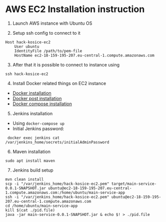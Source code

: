 # AWS EC2 Installation instruction

1. Launch AWS instance with Ubuntu OS

2. Setup ssh config to connect to it

```
Host hack-kosice-ec2
    User ubuntu
    IdentityFile /path/to/pem-file
    HostName ec2-18-159-195-207.eu-central-1.compute.amazonaws.com
```

3. After that it is possible to connect to instance using

```
ssh hack-kosice-ec2
```

4. Install Docker related things on EC2 instance
 - [Docker installation](https://docs.docker.com/engine/install/ubuntu/#install-using-the-repository)
 - [Docker post installation](https://docs.docker.com/engine/install/linux-postinstall/#:~:text=The%20Docker%20daemon%20binds%20to,runs%20as%20the%20root%20user.&text=When%20the%20Docker%20daemon%20starts,members%20of%20the%20docker%20group.)
 - [Docker compose installation](https://docs.docker.com/compose/install/)

5. Jenkins installation
 - Using `docker-compose up`
 - Initial Jenkins password:
```
 docker exec jenkins cat /var/jenkins_home/secrets/initialAdminPassword
``` 

6. Maven installation 
```
sudo apt install maven
```

7. Jenkins build setup
```
mvn clean install
scp -i "/var/jenkins_home/hack-kosice-ec2.pem" target/main-service-0.0.1-SNAPSHOT.jar ubuntu@ec2-18-159-195-207.eu-central-1.compute.amazonaws.com:/home/ubuntu/main-service-app
ssh -i "/var/jenkins_home/hack-kosice-ec2.pem" ubuntu@ec2-18-159-195-207.eu-central-1.compute.amazonaws.com
cd /home/ubuntu/main-service-app
kill $(cat ./pid.file)
java -jar main-service-0.0.1-SNAPSHOT.jar & echo $! > ./pid.file
```
